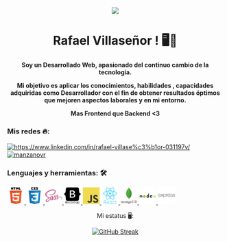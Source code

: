 <div align=center >
  <img src="https://media.giphy.com/media/n5Zey0rk2AduKpwpTT/giphy.gif" width= "200" />
  </div>
<h1 align="center">Rafael Villaseñor ! 🖥👋</h1>
<h4 align="center">Soy un Desarrollado Web, apasionado del continuo cambio de la tecnología.
  
 Mi objetivo es aplicar los conocimientos, habilidades , capacidades adquiridas como Desarrollador con el fin de obtener resultados óptimos que mejoren aspectos laborales y en mi entorno.
 
  Mas Frontend que Backend <3</h4>
<div align=center >
<h3 align="left">Mis redes 🔥:</h3>
<p align="left">
<a href="https://linkedin.com/in/https://www.linkedin.com/in/rafael-villase%c3%b1or-031197v/" target="blank"><img align="center" src="https://raw.githubusercontent.com/rahuldkjain/github-profile-readme-generator/master/src/images/icons/Social/linked-in-alt.svg" alt="https://www.linkedin.com/in/rafael-villase%c3%b1or-031197v/" height="30" width="40" /></a>
<a href="https://instagram.com/manzanovr" target="blank"><img align="center" src="https://raw.githubusercontent.com/rahuldkjain/github-profile-readme-generator/master/src/images/icons/Social/instagram.svg" alt="manzanovr" height="30" width="40" /></a>
</p>

<h3 align="left">Lenguajes y herramientas: 🛠</h3>
<p align="left">  </a> <a href="https://www.w3.org/html/" target="_blank" rel="noreferrer"> <img src="https://raw.githubusercontent.com/devicons/devicon/master/icons/html5/html5-original-wordmark.svg" alt="html5" width="40" height="40"/>  <a href="https://www.w3schools.com/css/" target="_blank" rel="noreferrer"> <img src="https://raw.githubusercontent.com/devicons/devicon/master/icons/css3/css3-original-wordmark.svg" alt="css3" width="40" height="40"/> </a> <a href="https://sass-lang.com" target="_blank" rel="noreferrer"> <img src="https://raw.githubusercontent.com/devicons/devicon/master/icons/sass/sass-original.svg" alt="sass" width="40" height="40"/> </a>  <a href="https://getbootstrap.com" target="_blank" rel="noreferrer"> <img src="https://raw.githubusercontent.com/devicons/devicon/master/icons/bootstrap/bootstrap-plain-wordmark.svg" alt="bootstrap" width="40" height="40"/> </a> 
   <a href="https://developer.mozilla.org/en-US/docs/Web/JavaScript" target="_blank" rel="noreferrer"> <img src="https://raw.githubusercontent.com/devicons/devicon/master/icons/javascript/javascript-original.svg" alt="javascript" width="40" height="40"/> </a>
  <a href="https://reactjs.org/" target="_blank" rel="noreferrer"> <img src="https://raw.githubusercontent.com/devicons/devicon/master/icons/react/react-original-wordmark.svg" alt="react" width="40" height="40"/> </a>
   <a href="https://www.mongodb.com/" target="_blank" rel="noreferrer"> <img src="https://raw.githubusercontent.com/devicons/devicon/master/icons/mongodb/mongodb-original-wordmark.svg" alt="mongodb" width="40" height="40"/> </a> <a href="https://nodejs.org" target="_blank" rel="noreferrer"> <img src="https://raw.githubusercontent.com/devicons/devicon/master/icons/nodejs/nodejs-original-wordmark.svg" alt="nodejs" width="40" height="40"/> </a> 
  <a href="https://expressjs.com" target="_blank" rel="noreferrer"> <img src="https://raw.githubusercontent.com/devicons/devicon/master/icons/express/express-original-wordmark.svg" alt="express" width="40" height="40"/> </a>
  </p>
  
  Mi estatus 🖥: 
  
  
  
  
  [![GitHub Streak](https://streak-stats.demolab.com?user=Rafaelvi03&theme=dark&hide_border=true&border_radius=6&locale=es&mode=weekly)](https://git.io/streak-stats)
 </div>

